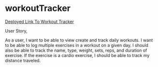 # workoutTracker

<a href="https://limitless-sands-25471.herokuapp.com/?id=5e792c3356042e0017907a2c">Deployed Link To Workout Tracker</a>

User Story,

As a user, I want to be able to view create and track daily workouts. I want to be able to log multiple exercises in a workout on a given day. I should also be able to track the name, type, weight, sets, reps, and duration of exercise. If the exercise is a cardio exercise, I should be able to track my distance traveled.

